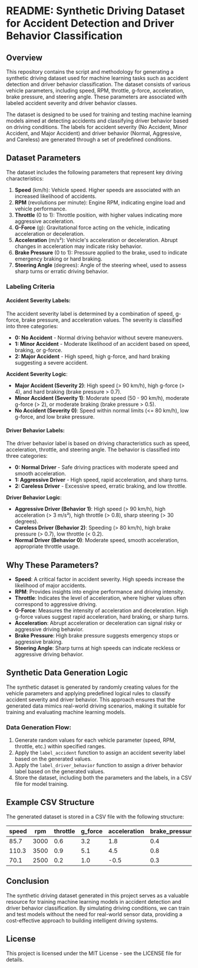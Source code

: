 # README: Synthetic Driving Dataset for Accident Detection and Driver Behavior Classification

## Overview

This repository contains the script and methodology for generating a synthetic driving dataset used for machine learning tasks such as accident detection and driver behavior classification. The dataset consists of various vehicle parameters, including speed, RPM, throttle, g-force, acceleration, brake pressure, and steering angle. These parameters are associated with labeled accident severity and driver behavior classes.

The dataset is designed to be used for training and testing machine learning models aimed at detecting accidents and classifying driver behavior based on driving conditions. The labels for accident severity (No Accident, Minor Accident, and Major Accident) and driver behavior (Normal, Aggressive, and Careless) are generated through a set of predefined conditions.

## Dataset Parameters

The dataset includes the following parameters that represent key driving characteristics:

1. **Speed** (km/h): Vehicle speed. Higher speeds are associated with an increased likelihood of accidents.
2. **RPM** (revolutions per minute): Engine RPM, indicating engine load and vehicle performance.
3. **Throttle** (0 to 1): Throttle position, with higher values indicating more aggressive acceleration.
4. **G-Force** (g): Gravitational force acting on the vehicle, indicating acceleration or deceleration.
5. **Acceleration** (m/s²): Vehicle's acceleration or deceleration. Abrupt changes in acceleration may indicate risky behavior.
6. **Brake Pressure** (0 to 1): Pressure applied to the brake, used to indicate emergency braking or hard braking.
7. **Steering Angle** (degrees): Angle of the steering wheel, used to assess sharp turns or erratic driving behavior.

### Labeling Criteria

#### Accident Severity Labels:
The accident severity label is determined by a combination of speed, g-force, brake pressure, and acceleration values. The severity is classified into three categories:

- **0: No Accident** - Normal driving behavior without severe maneuvers.
- **1: Minor Accident** - Moderate likelihood of an accident based on speed, braking, or g-force.
- **2: Major Accident** - High speed, high g-force, and hard braking suggesting a severe accident.

**Accident Severity Logic**:
- **Major Accident (Severity 2)**: High speed (> 90 km/h), high g-force (> 4), and hard braking (brake pressure > 0.7).
- **Minor Accident (Severity 1)**: Moderate speed (50 - 90 km/h), moderate g-force (> 2), or moderate braking (brake pressure > 0.5).
- **No Accident (Severity 0)**: Speed within normal limits (<= 80 km/h), low g-force, and low brake pressure.

#### Driver Behavior Labels:
The driver behavior label is based on driving characteristics such as speed, acceleration, throttle, and steering angle. The behavior is classified into three categories:

- **0: Normal Driver** - Safe driving practices with moderate speed and smooth acceleration.
- **1: Aggressive Driver** - High speed, rapid acceleration, and sharp turns.
- **2: Careless Driver** - Excessive speed, erratic braking, and low throttle.

**Driver Behavior Logic**:
- **Aggressive Driver (Behavior 1)**: High speed (> 90 km/h), high acceleration (> 3 m/s²), high throttle (> 0.8), sharp steering (> 30 degrees).
- **Careless Driver (Behavior 2)**: Speeding (> 80 km/h), high brake pressure (> 0.7), low throttle (< 0.2).
- **Normal Driver (Behavior 0)**: Moderate speed, smooth acceleration, appropriate throttle usage.

## Why These Parameters?

- **Speed**: A critical factor in accident severity. High speeds increase the likelihood of major accidents.
- **RPM**: Provides insights into engine performance and driving intensity.
- **Throttle**: Indicates the level of acceleration, where higher values often correspond to aggressive driving.
- **G-Force**: Measures the intensity of acceleration and deceleration. High g-force values suggest rapid acceleration, hard braking, or sharp turns.
- **Acceleration**: Abrupt acceleration or deceleration can signal risky or aggressive driving behavior.
- **Brake Pressure**: High brake pressure suggests emergency stops or aggressive braking.
- **Steering Angle**: Sharp turns at high speeds can indicate reckless or aggressive driving behavior.

## Synthetic Data Generation Logic

The synthetic dataset is generated by randomly creating values for the vehicle parameters and applying predefined logical rules to classify accident severity and driver behavior. This approach ensures that the generated data mimics real-world driving scenarios, making it suitable for training and evaluating machine learning models.

### Data Generation Flow:
1. Generate random values for each vehicle parameter (speed, RPM, throttle, etc.) within specified ranges.
2. Apply the `label_accident` function to assign an accident severity label based on the generated values.
3. Apply the `label_driver_behavior` function to assign a driver behavior label based on the generated values.
4. Store the dataset, including both the parameters and the labels, in a CSV file for model training.

## Example CSV Structure

The generated dataset is stored in a CSV file with the following structure:

| speed | rpm  | throttle | g_force | acceleration | brake_pressure | steering_angle | accident_severity | driver_behavior |
|-------|------|----------|---------|--------------|----------------|----------------|-------------------|-----------------|
| 85.7  | 3000 | 0.6      | 3.2     | 1.8          | 0.4            | 15.2           | 0                 | 0               |
| 110.3 | 3500 | 0.9      | 5.1     | 4.5          | 0.8            | -20.0          | 2                 | 1               |
| 70.1  | 2500 | 0.2      | 1.0     | -0.5         | 0.3            | 5.0            | 0                 | 0               |

## Conclusion

The synthetic driving dataset generated in this project serves as a valuable resource for training machine learning models in accident detection and driver behavior classification. By simulating driving conditions, we can train and test models without the need for real-world sensor data, providing a cost-effective approach to building intelligent driving systems.

## License

This project is licensed under the MIT License - see the LICENSE file for details.


